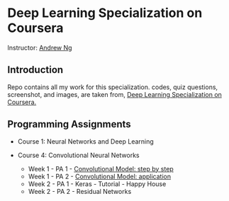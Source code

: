 # Deep Learning Specialization on Coursera

Instructor: [Andrew Ng](https://www.andrewng.org/)

## Introduction

Repo contains all my work for this specialization.  codes, quiz questions, screenshot, and images, are taken from, [ Deep Learning Specialization on Coursera.](https://www.coursera.org/specializations/deep-learning)

## Programming Assignments

* Course 1: Neural Networks and Deep Learning

* Course 4: Convolutional Neural Networks

    * Week 1 - PA 1 - [Convolutional Model: step by step](https://github.com/sushantsp/DeepLearning_Specialization/blob/master/4.%20Convolutional%20Neural%20Networks/Convolution_model_Step_by_Step_v2a1.ipynb)
    * Week 1 - PA 2 - [Convolutional Model: application](https://github.com/sushantsp/DeepLearning_Specialization/blob/master/4.%20Convolutional%20Neural%20Networks/Convolution_model_Application_v1a.ipynb)
    * Week 2 - PA 1 - Keras - Tutorial - Happy House
    * Week 2 - PA 2 - Residual Networks
    
